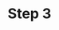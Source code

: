 ---
layout: default
group: compman
subgroup: 05_UseCompMan
title: Step 3
menu_title: Step 3
menu_order: 8
menu_node: 
level3_menu_node: level3parent
level3_subgroup: step3
version: 2.0
github_link: comp-mgr/module-man/step3-parent.md
---